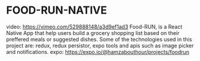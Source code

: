 # FOOD-RUN-NATIVE
video: https://vimeo.com/529888148/a3d9ef1ad3
Food-RUN, is a React Native App that help users build a grocery
shopping list based on their preffered meals or suggested dishes.
Some of the technologies used in this project are:
redux, redux persistor, expo tools and apis such as image picker and notifications.
expo: https://expo.io/@hamzabouthour/projects/foodrun
